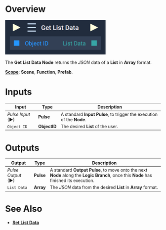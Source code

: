 # Overview

![The Get List Data Node.](../../../.gitbook/assets/getlistdata.png)

The **Get List Data Node** returns the *JSON* data of a **List** in **Array** format.

[**Scope**](../../overview.md#scopes): **Scene**, **Function**, **Prefab**.


# Inputs

|Input|Type|Description|
|---|---|---|
|*Pulse Input* (►)|**Pulse**|A standard **Input Pulse**, to trigger the execution of the **Node**.|
|`Object ID`|**ObjectID**|The desired **List** of the user.|

# Outputs

|Output|Type|Description|
|---|---|---|
|*Pulse Output* (►)|**Pulse**|A standard **Output Pulse**, to move onto the next **Node** along the **Logic Branch**, once this **Node** has finished its execution.|
|`List Data`|**Array**|The *JSON* data from the desired **List** in **Array** format.|

# See Also

* [**Set List Data**](setlistdata.md)

